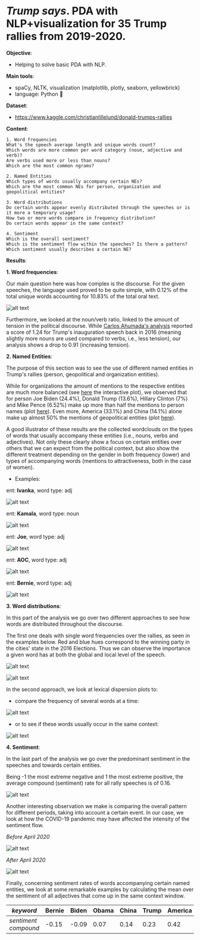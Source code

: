 # *Trump says*. PDA with NLP+visualization for 35 Trump rallies from 2019-2020.

**Objective**: 
- Helping to solve basic PDA with NLP.

**Main tools**: 
- spaCy, NLTK, visualization (matplotlib, plotly, seaborn, yellowbrick)
- language: Python :snake:

**Dataset**:
- https://www.kaggle.com/christianlillelund/donald-trumps-rallies

**Content**:


    1. Word frequencies
    What's the speech average length and unique words count?
    Which words are more common per word category (noun, adjective and verb)?
    Are verbs used more or less than nouns?
    Which are the most common ngrams?

    2. Named Entities
    Which types of words usually accompany certain NEs?
    Which are the most common NEs for person, organization and geopolitical entities?

    3. Word distributions
    Do certain words appear evenly distributed through the speeches or is it more a temporary usage?
    How two or more words compare in frequency distribution?
    Do certain words appear in the same context?

    4. Sentiment
    Which is the overall sentiment?
    Which is the sentiment flow within the speeches? Is there a pattern?
    Which sentiment usually describes a certain NE?

**Results**:

**1. Word frequencies**:

Our main question here was how complex is the discourse. For the given speeches, the language used proved to be quite simple, with 0.12% of the total unique words accounting for 10.83% of the total oral text. 

![alt text](visualizations/1.word_frequencies/total_vs_unique_words.png)

Furthermore, we looked at the noun/verb ratio, linked to the amount of tension in the political discourse. While [Carlos Ahumada's analysis](https://towardsdatascience.com/nlp-using-spacyr-to-analyze-presidential-speeches-49c10ef37aef) reported a score of 1.24 for Trump's inauguration speech back in 2016 (meaning slightly more nouns are used compared to verbs, i.e., less tension), our analysis shows a drop to 0.91 (increasing tension).

**2. Named Entities**:

The purpose of this section was to see the use of different named entities in Trump's rallies (person, geopolitical and organization entities).

While for organizations the amount of mentions to the respective entities are much more balanced (see [here](https://plotly.com/~jebefor/9/) the interactive plot), we observed that for person Joe Biden (24.4%), Donald Trump (13.6%), Hillary Clinton (7%) and Mike Pence (6.52%) make up more than half the mentions to person names (plot [here](https://plotly.com/~jebefor/1/)). Even more, America (33.1%) and China (14.1%) alone make up almost 50% the mentions of geopolitical entities (plot [here](https://plotly.com/~jebefor/7/)).

A good illustrator of these results are the collected wordclouds on the types of words that usually accompany these entities (i.e., nouns, verbs and adjectives). 
Not only these clearly show a focus on certain entities over others that we can expect from the political context, but also show the different treatment depending on the gender in both frequency (lower) and types of accompanying words (mentions to attractiveness, both in the case of women).

- Examples: 

ent: **Ivanka**, word type: adj

![alt text](visualizations/2.acc_words_NE/ADJ/Ivanka_ADJ.png)

ent: **Kamala**, word type: noun

![alt text](visualizations/2.acc_words_NE/NOUN/Kamala_NOUN.png)

ent: **Joe**, word type: adj

![alt text](visualizations/2.acc_words_NE/ADJ/Joe_ADJ.png)

ent: **AOC**, word type: adj

![alt text](visualizations/2.acc_words_NE/ADJ/AOC_ADJ.png)

ent: **Bernie**, word type: adj

![alt text](visualizations/2.acc_words_NE/ADJ/Bernie_ADJ.png)

**3. Word distributions**:

In this part of the analysis we go over two different approaches to see how words are distributed throughout the discourse.

The first one deals with single word frequencies over the rallies, as seen in the examples below. Red and blue hues correspond to the winning party in the cities' state in the 2016 Elections. Thus we can observe the importance a given word has at both the global and local level of the speech.

![alt text](visualizations/3.word_distribution/word_biden_by_rally.png)

![alt text](visualizations/3.word_distribution/word_virus_by_rally.png)

In the second approach, we look at lexical dispersion plots to:

- compare the frequency of several words at a time:

![alt text](visualizations/3.word_distribution/lexical_dispersion2.png)

- or to see if these words usually occur in the same context:

![alt text](visualizations/3.word_distribution/lexical_dispersion4.png)

**4. Sentiment**:

In the last part of the analysis we go over the predominant sentiment in the speeches and towards certain entities.

Being -1 the most extreme negative and 1 the most extreme positive, the average compound (sentiment) rate for all rally speeches is of 0.16.

![alt text](visualizations/4.sentiment_flow/average_rates_by_rally.png)

Another interesting observation we make is comparing the overall pattern for different periods, taking into account a certain event. In our case, we look at how the COVID-19 pandemic may have affected the intensity of the sentiment flow.

*Before April 2020*

![alt text](visualizations/4.sentiment_flow/coronavirus/before_april_2020.png)

*After April 2020*

![alt text](visualizations/4.sentiment_flow/coronavirus/after_april_2020.png)

Finally, concerning sentiment rates of words accompanying certain named entities, we look at some remarkable examples by calculating the mean over the sentiment of all adjectives that come up in the same context window.

*keyword* | Bernie | Biden | Obama | China | Trump | America | Pence 
--- | --- | --- | --- | --- | --- | --- | --- 
*sentiment compound* | -0.15 | -0.09 | 0.07 | 0.14 | 0.23 | 0.42 | 0.54
